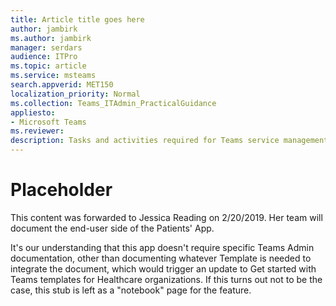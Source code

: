 ```yaml
---
title: Article title goes here       
author: jambirk           
ms.author: jambirk        
manager: serdars                    
audience: ITPro            
ms.topic: article                   
ms.service: msteams         
search.appverid: MET150
localization_priority: Normal
ms.collection: Teams_ITAdmin_PracticalGuidance
appliesto:
- Microsoft Teams
ms.reviewer: 
description: Tasks and activities required for Teams service management, including monitoring service health, and assessing and ensuring network quality and usage.
---
```


# Placeholder

This content was forwarded to Jessica Reading on 2/20/2019. Her team will document the end-user side of the Patients' App.

It's our understanding that this app doesn't require specific Teams Admin documentation, other than documenting whatever Template is needed to integrate the document, which would trigger an update to Get started with Teams templates for Healthcare organizations. If this turns out not to be the case, this stub is left as a "notebook" page for the feature.
